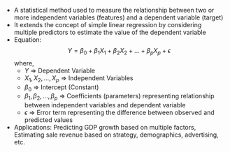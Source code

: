 - A statistical method used to measure the relationship between two or more independent variables (features) and a dependent variable (target)
- It extends the concept of simple linear regression by considering multiple predictors to estimate the value of the dependent variable
- Equation: $$Y = \beta_0 + \beta_1X_1 + \beta_2X_2 + \dots + \beta_pX_p + \epsilon$$ where,
	- $Y$ => Dependent Variable
	- $X_1, X_2, \dots, X_p$ => Independent Variables
	- $\beta_0$ => Intercept (Constant)
	- $\beta_1, \beta_2, \dots, \beta_p$ => Coefficients (parameters) representing relationship between independent variables and dependent variable
	- $\epsilon$ => Error term representing the difference between observed and predicted values
- Applications: Predicting GDP growth based on multiple factors, Estimating sale revenue based on strategy, demographics, advertising, etc.
